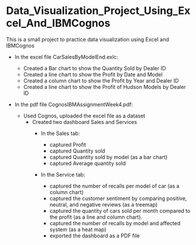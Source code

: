 # Data_Visualization_Project_Using_Excel_And_IBMCognos
This is a small project to practice data visualization using Excel and IBMCognos 
- In the excel file CarSalesByModelEnd.exlc:
    - Created a Bar chart to show the Quantity Sold by Dealer ID
    - Created a line chart to show the Profit by Date and Model
    - Created a column chart to show the Profit by Year and Dealer ID
    - Created a line chart to show the Profit of Hudson Models by Dealer ID

- In the pdf file CognosIBMAssignmentWeek4.pdf:
    - Used Cognos, uploaded the excel file as a dataset
        - Created two dashboard Sales and Services
            - In the Sales tab:
                - captured Profit
                - captured Quantity sold
                - captured Quantity sold by model (as a bar chart)
                - captured Average quantity sold
               
               
            - In the Service tab:
                - captured the number of recalls per model of car (as a column chart)
                - captured the customer sentiment by comparing positive, neutral, and negative reviews (as a treemap)
                - captured the quantity of cars sold per month compared to the profit (as a line and column chart).
                - captured the number of recalls by model and affected system (as a heat map)
                - exported the dashboard as a PDF file
